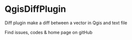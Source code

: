# QgisDiffPlugin
Diff plugin make a diff between a vector in Qgis and text file 

Find issues, codes & home page on gitHub
